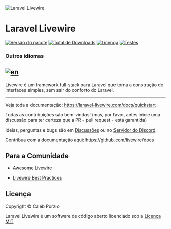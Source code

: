![Laravel Livewire](https://avatars.githubusercontent.com/u/51960834?s=100)
# Laravel Livewire
[![Versão do pacote](https://img.shields.io/packagist/v/livewire/livewire)](https://packagist.org/packages/livewire/livewire)
[![Total de Downloads](https://img.shields.io/packagist/dt/livewire/livewire)](https://packagist.org/packages/livewire/livewire)
[![Licença](https://img.shields.io/packagist/l/livewire/livewire)](https://packagist.org/packages/livewire/livewire)
[![Testes](https://github.com/livewire/livewire/actions/workflows/test.yml/badge.svg)](https://github.com/livewire/livewire/actions/workflows/test.yml)

### Outros idiomas
[![en](https://img.shields.io/badge/lang-en-blue.svg)](https://github.com/Audrey-Teles/livewire.pt-br/blob/master/README.md)
---

Livewire é um framework full-stack para Laravel que torna a construção de interfaces simples, sem sair do conforto do Laravel.

---
Veja toda a documentação: https://laravel-livewire.com/docs/quickstart

Todas as contribuições são bem-vindas! (mas, por favor, antes inicie uma discussão para ter certeza que a PR - pull request - está garantida)

Ideias, perguntas e bugs são em [Discussões](https://github.com/livewire/livewire/discussions) ou no [Servidor do Discord](https://discord.gg/livewire).

Contribua com a documentação aqui: https://github.com/livewire/docs

## Para a Comunidade

- [Awesome Livewire](https://github.com/imliam/awesome-livewire)

- [Livewire Best Practices](https://github.com/michael-rubel/livewire-best-practices)


## Licença

Copyright © Caleb Porzio

Laravel Livewire é um software de código aberto licenciado sob a [Licença MIT](LICENSE.md)
